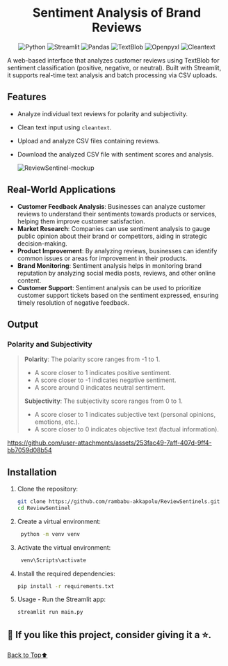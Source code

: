 
<h1 id="top" align="center">Sentiment Analysis of Brand Reviews</h1>

<p align="center">
  <img src="https://img.shields.io/badge/Python-3.8%2B-blue" alt="Python">
  <img src="https://img.shields.io/badge/Streamlit-1.2.0-brightgreen" alt="Streamlit">
  <img src="https://img.shields.io/badge/Pandas-1.3.3-yellow" alt="Pandas">
  <img src="https://img.shields.io/badge/TextBlob-0.15.3-orange" alt="TextBlob">
  <img src="https://img.shields.io/badge/Openpyxl-3.0.9-lightgrey" alt="Openpyxl">
  <img src="https://img.shields.io/badge/Cleantext-1.1.4-red" alt="Cleantext">
</p>

A web-based interface that analyzes customer reviews using TextBlob for sentiment classification (positive, negative, or neutral). Built with Streamlit, it supports real-time text analysis and batch processing via CSV uploads.

## Features

- Analyze individual text reviews for polarity and subjectivity.
- Clean text input using `cleantext`.
- Upload and analyze CSV files containing reviews.
- Download the analyzed CSV file with sentiment scores and analysis.

  ![ReviewSentinel-mockup](https://github.com/user-attachments/assets/850f4de8-7215-42ad-b2d8-9a171f63a94e)


## Real-World Applications

- **Customer Feedback Analysis**: Businesses can analyze customer reviews to understand their sentiments towards products or services, helping them improve customer satisfaction.
- **Market Research**: Companies can use sentiment analysis to gauge public opinion about their brand or competitors, aiding in strategic decision-making.
- **Product Improvement**: By analyzing reviews, businesses can identify common issues or areas for improvement in their products.
- **Brand Monitoring**: Sentiment analysis helps in monitoring brand reputation by analyzing social media posts, reviews, and other online content.
- **Customer Support**: Sentiment analysis can be used to prioritize customer support tickets based on the sentiment expressed, ensuring timely resolution of negative feedback.

## Output

### Polarity and Subjectivity

> **Polarity**: The polarity score ranges from -1 to 1.
> - A score closer to 1 indicates positive sentiment.
> - A score closer to -1 indicates negative sentiment.
> - A score around 0 indicates neutral sentiment.
>
> **Subjectivity**: The subjectivity score ranges from 0 to 1.
> - A score closer to 1 indicates subjective text (personal opinions, emotions, etc.).
> - A score closer to 0 indicates objective text (factual information).


https://github.com/user-attachments/assets/253fac49-7aff-407d-9ff4-bb7059d08b54




## Installation

1. Clone the repository:
   ```sh
   git clone https://github.com/rambabu-akkapolu/ReviewSentinels.git
   cd ReviewSentinel
2. Create a virtual environment:
   ```sh
    python -m venv venv
3. Activate the virtual environment:
   ```sh
    venv\Scripts\activate
4. Install the required dependencies:
    ```sh
    pip install -r requirements.txt
5. Usage - Run the Streamlit app:
   ```sh
   streamlit run main.py


## 🙂 If you like this project, consider giving it a ⭐. 

[Back to Top⬆️](#top)
